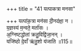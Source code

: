+++
title = "41 यत्पाकत्रा मनसा"

+++
यत्पा॑क॒त्रा मन॑सा दी॒नद॑क्षा॒ न ।  
य॒ज्ञस्य॑ म॒न्वते॒ मर्ता॑सः ।  
अ॒ग्निष्टद्धोता॑ क्रतु॒विद्वि॑जा॒नन् ।  
यजि॑ष्ठो दे॒वाँ ऋ॑तु॒शो य॑जाति ॥115॥